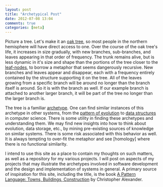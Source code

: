 ```yaml
---
layout: post
title: "Archetypical Post"
date: 2012-07-08 13:04
comments: true
categories: [meta]
---
```


Picture a tree. Let's make it an [oak tree][0], so most people in the northern hemisphere will have direct access to one. Over the course of the oak tree's life, it increases in size gradually, with new branches, sub-branches, and leaves appearing in that order of frequency. The trunk remains alive, but is less dynamic in it's size and shape than the portions of the tree closer to the [leaf-nodes][1], to borrow a metaphor that seems dangerously recursive. New branches and leaves appear and disappear, each with a frequency entirely contained by the structure supporting it on the tree. All of the leaves growing from a specific branch will be around no longer than the branch itself is around. So it is with the branch as well. If our example branch is attached to another larger branch, it will be part of the tree no longer than the larger branch is.

The tree is a familiar [archetype][2]. One can find similar instances of this archetype in other systems, from the [pattern of evolution][3] to [data structures][4] in computer science. There is some utility in finding these archetypes and understanding them. We may find new insights into how to think about evolution, data storage, etc., by mining pre-existing sources of knowledge on similar systems. There is some risk associated with this behavior as well. It is always tempting to over-fit the metaphor and see [homology] where there is no functional similarity. 

I intend to use this site as a place to contain my thoughts on such matters, as well as a repository for my various projects. I will post on aspects of my projects that may illustrate the archetypes involved in software development and the design and implementation of systems in general. A primary source of inspiration for this site, including the title, is the book [A Pattern Language: Towns, Buildings, Construction][6] by Christopher Alexander. 

[0]: http://en.wikipedia.org/wiki/Oak "Oak tree"
[1]: http://en.wikipedia.org/wiki/Tree_(data_structure) "Tree_(data_structure)"
[2]: http://en.wikipedia.org/wiki/Archetype "archetype"
[3]: http://en.wikipedia.org/wiki/Tree_of_life_(biology) "tree of life"
[4]: http://en.wikipedia.org/wiki/Binary_tree "binary tree"
[5]: http://en.wikipedia.org/wiki/Homology_(biology) "homology"
[6]: http://www.amazon.com/gp/product/0195019199/ref=as_li_ss_tl?ie=UTF8&tag=archetypal-20&linkCode=as2&camp=1789&creative=390957&creativeASIN=0195019199 "pattern language"
